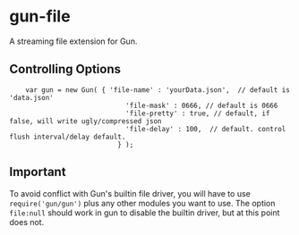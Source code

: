 # gun-file

A streaming file extension for Gun.

## Controlling Options

```
	var gun = new Gun( { 'file-name' : 'yourData.json',  // default is 'data.json'
                             'file-mask' : 0666, // default is 0666
                             'file-pretty' : true, // default, if false, will write ugly/compressed json
                             'file-delay' : 100,  // default. control flush interval/delay default.
                           } );

```

## Important

To avoid conflict with Gun's builtin file driver, you will have to use ```require('gun/gun')``` plus any other modules you want to use.
The option ```file:null``` should work in gun to disable the builtin driver, but at this point does not.



